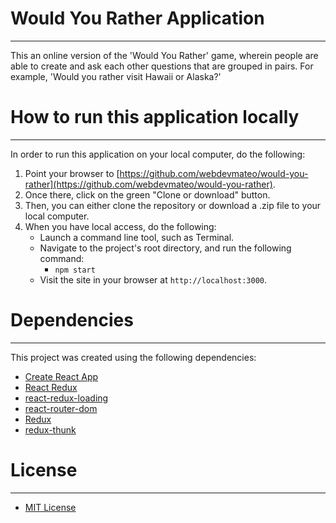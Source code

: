 # Would You Rather Application
___

This an online version of the 'Would You Rather' game, wherein people are able to create and ask each other questions that are grouped in pairs.  For example, 'Would you rather visit Hawaii or Alaska?'

# How to run this application locally
___

In order to run this application on your local computer, do the following:

1. Point your browser to [https://github.com/webdevmateo/would-you-rather](https://github.com/webdevmateo/would-you-rather).
2. Once there, click on the green "Clone or download" button.
3. Then, you can either clone the repository or download a .zip file to your local computer.
4. When you have local access, do the following:
     - Launch a command line tool, such as Terminal.
     - Navigate to the project's root directory, and run the following command:
          * `npm start`
     - Visit the site in your browser at `http://localhost:3000`.

# Dependencies
___

This project was created using the following dependencies:
* [Create React App](https://github.com/facebook/create-react-app)
* [React Redux](https://react-redux.js.org/)
* [react-redux-loading](https://www.npmjs.com/package/react-redux-loading)
* [react-router-dom](https://www.npmjs.com/package/react-router-dom)
* [Redux](https://redux.js.org/)
* [redux-thunk](https://github.com/reduxjs/redux-thunk)


# License
___

* [MIT License](LICENSE.txt)
